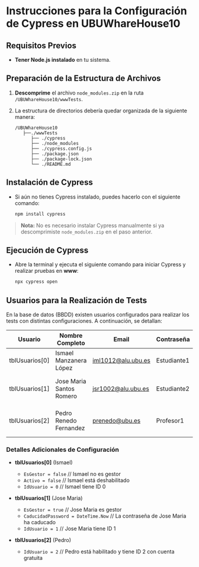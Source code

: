 
# Instrucciones para la Configuración de Cypress en UBUWhareHouse10

## Requisitos Previos

- **Tener Node.js instalado** en tu sistema.

## Preparación de la Estructura de Archivos

1. **Descomprime** el archivo `node_modules.zip` en la ruta `/UBUWhareHouse10/wwwTests`.
2. La estructura de directorios debería quedar organizada de la siguiente manera:

   ```
   /UBUWhareHouse10
      ├──./wwwTests
         ├── ./cypress
         ├── ./node_modules
         ├── ./cypress.config.js
         ├── ./package.json
         ├── ./package-lock.json
         └── ./README.md
   ```

## Instalación de Cypress

- Si aún no tienes Cypress instalado, puedes hacerlo con el siguiente comando:

   ```bash
   npm install cypress
   ```

> **Nota:** No es necesario instalar Cypress manualmente si ya descomprimiste `node_modules.zip` en el paso anterior.

## Ejecución de Cypress

- Abre la terminal y ejecuta el siguiente comando para iniciar Cypress y realizar pruebas en **www**:

   ```bash
   npx cypress open
   ```

## Usuarios para la Realización de Tests

En la base de datos (BBDD) existen usuarios configurados para realizar los tests con distintas configuraciones. A continuación, se detallan:

| Usuario        | Nombre Completo          | Email                   | Contraseña   | Es Gestor | Activo | ID  | Observaciones |
|----------------|--------------------------|-------------------------|--------------|-----------|--------|-----|---------------|
| tblUsuarios[0] | Ismael Manzanera López   | iml1012@alu.ubu.es      | Estudiante1  | No        | No     | 0   | Ismael no es gestor y está deshabilitado. |
| tblUsuarios[1] | Jose Maria Santos Romero | jsr1002@alu.ubu.es      | Estudiante2  | Sí        | Sí     | 1   | Jose Maria es gestor, tiene la contraseña caducada. |
| tblUsuarios[2] | Pedro Renedo Fernandez   | prenedo@ubu.es          | Profesor1    | No        | Sí     | 2   | Pedro tiene cuenta gratuita y está habilitado. |

### Detalles Adicionales de Configuración

- **tblUsuarios[0]** (Ismael)
  - `EsGestor = false` // Ismael no es gestor
  - `Activo = false` // Ismael está deshabilitado
  - `IdUsuario = 0` // Ismael tiene ID 0

- **tblUsuarios[1]** (Jose Maria)
  - `EsGestor = true` // Jose Maria es gestor
  - `CaducidadPassword = DateTime.Now` // La contraseña de Jose Maria ha caducado
  - `IdUsuario = 1` // Jose Maria tiene ID 1

- **tblUsuarios[2]** (Pedro)
  - `IdUsuario = 2` // Pedro está habilitado y tiene ID 2 con cuenta gratuita
